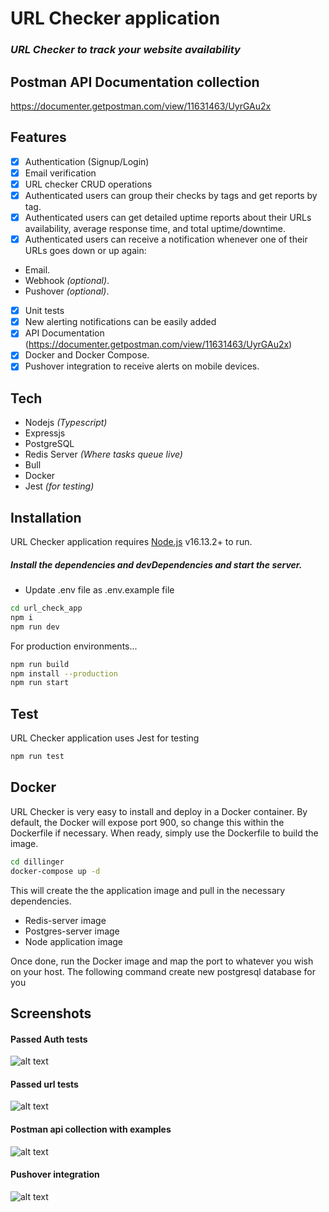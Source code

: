 # URL Checker application
### _URL Checker to track your website availability_

## Postman API Documentation collection
https://documenter.getpostman.com/view/11631463/UyrGAu2x
## Features
- [x] Authentication (Signup/Login)
- [x] Email verification
- [x] URL checker CRUD operations
- [x] Authenticated users can group their checks by tags and get reports by tag.
- [x] Authenticated users can get detailed uptime reports about their URLs availability, average response time, and total uptime/downtime.
- [x]  Authenticated users can receive a notification whenever one of their URLs goes down or up again:
  - Email.
  - Webhook *(optional)*.
  - Pushover *(optional)*.
- [x] Unit tests
- [x] New alerting notifications can be easily added
- [x] API Documentation (https://documenter.getpostman.com/view/11631463/UyrGAu2x)
- [x] Docker and Docker Compose.
- [x] Pushover integration to receive alerts on mobile devices.

## Tech
- Nodejs *(Typescript)*
- Expressjs
- PostgreSQL
- Redis Server *(Where tasks queue live)*
- Bull
- Docker
- Jest *(for testing)*

## Installation
URL Checker application requires [Node.js](https://nodejs.org/) v16.13.2+ to run.

##### Install the dependencies and devDependencies and start the server.
- Update .env file as .env.example file

```sh
cd url_check_app
npm i
npm run dev
```

For production environments...

```sh
npm run build
npm install --production
npm run start
```
## Test
URL Checker application uses Jest for testing
```sh
npm run test
```

## Docker
URL Checker is very easy to install and deploy in a Docker container.
By default, the Docker will expose port 900, so change this within the
Dockerfile if necessary. When ready, simply use the Dockerfile to
build the image.

```sh
cd dillinger
docker-compose up -d
```
This will create the the application image and pull in the necessary dependencies.
-   Redis-server image
-   Postgres-server image
-   Node application image

Once done, run the Docker image and map the port to whatever you wish on your host. 
The following command create new postgresql database for you 



## Screenshots
  #### Passed Auth tests
 ![alt text](https://i.imgur.com/71aIccA.png)
 #### Passed url tests
 ![alt text](https://i.imgur.com/WBpyNXQ.png)
  #### Postman api collection with examples
 ![alt text](https://i.imgur.com/IH1VeaS.png)
   #### Pushover integration
 ![alt text](https://i.imgur.com/Yv5mbMd.jpg)

